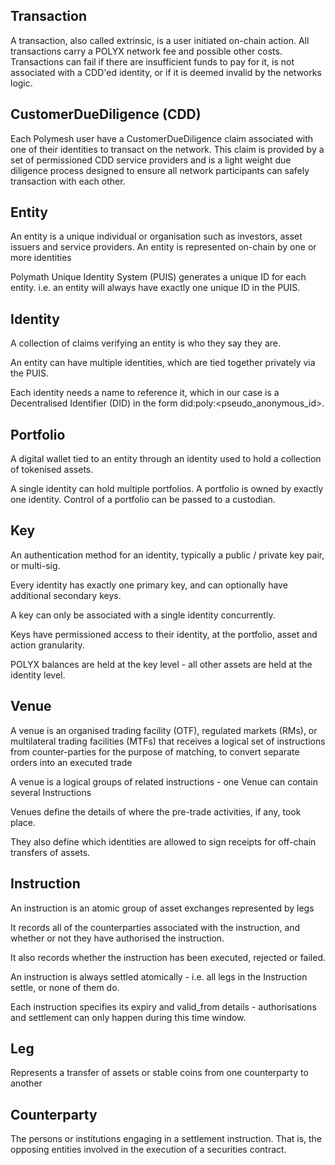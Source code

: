 ## Transaction

A transaction, also called extrinsic, is a user initiated on-chain action. All transactions carry a POLYX network fee and possible other costs. Transactions can fail if there are insufficient funds to pay for it, is not associated with a CDD'ed identity, or if it is deemed invalid by the networks logic.

## CustomerDueDiligence (CDD)

Each Polymesh user have a CustomerDueDiligence claim associated with one of their identities to transact on the network. This claim is provided by a set of permissioned CDD service providers and is a light weight due diligence process designed to ensure all network participants can safely transaction with each other.

## Entity

An entity is a unique individual or organisation such as investors, asset issuers and service providers. An entity is represented on-chain by one or more identities

Polymath Unique Identity System (PUIS) generates a unique ID for each entity. i.e. an entity will always have exactly one unique ID in the PUIS.

## Identity

A collection of claims verifying an entity is who they say they are.

An entity can have multiple identities, which are tied together privately via the PUIS.

Each identity needs a name to reference it, which in our case is a Decentralised Identifier (DID) in the form did:poly:<pseudo_anonymous_id>.

## Portfolio

A digital wallet tied to an entity through an identity used to hold a collection of tokenised assets.

A single identity can hold multiple portfolios. A portfolio is owned by exactly one identity. Control of a portfolio can be passed to a custodian.

## Key

An authentication method for an identity, typically a public / private key pair, or multi-sig. 

Every identity has exactly one primary key, and can optionally have additional secondary keys.

A key can only be associated with a single identity concurrently.

Keys have permissioned access to their identity, at the portfolio, asset and action granularity.

POLYX balances are held at the key level - all other assets are held at the identity level.

## Venue

A venue is an organised trading facility (OTF), regulated markets (RMs), or multilateral trading facilities (MTFs) that receives a logical set of instructions from counter-parties for the purpose of matching, to convert separate orders into an executed trade

A venue is a logical groups of related instructions - one Venue can contain several Instructions

Venues define the details of where the pre-trade activities, if any, took place.

They also define which identities are allowed to sign receipts for off-chain transfers of assets.

## Instruction

An instruction is an atomic group of asset exchanges represented by legs

It records all of the counterparties associated with the instruction, and whether or not they have authorised the instruction.

It also records whether the instruction has been executed, rejected or failed.

An instruction is always settled atomically - i.e. all legs in the Instruction settle, or none of them do.

Each instruction specifies its expiry and valid_from details - authorisations and settlement can only happen during this time window.

## Leg

Represents a transfer of assets or stable coins from one counterparty to another

## Counterparty

The persons or institutions engaging in a settlement instruction. That is, the opposing entities involved in the execution of a securities contract.